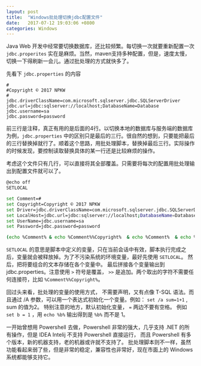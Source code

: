 ```yaml
---
layout: post
title:  "Windows批处理切换jdbc配置文件"
date:   2017-07-12 19:03:06 +0800
categories: Windows
---
```



Java Web 开发中经常要切换数据库，还比较频繁。每切换一次就要重新配置一次 `jdbc.properites` 实在是麻烦。当然，maven支持多种配置，但是，速度太慢，切换一下得刷新一会儿。通过批处理的方式就快多了。

先看下 `jdbc.properties` 的内容

```properties
# 
#Copyright © 2017 NPKW
#  
jdbc.driverClassName=com.microsoft.sqlserver.jdbc.SQLServerDriver  
jdbc.url=jdbc:sqlserver://localhost;DatabaseName=Database  
jdbc.username=sa 
jdbc.password=password

```

前三行是注释，真正有用的是后面的4行。以切换本地的数据库与服务端的数据库为例，`jdbc.properties` 中的区别只是最后的三行。很自然的想到，只要能把最后的三行替换掉就行了。顺着这个思路，用批处理脚本，替换掉最后三行。实际操作的时候发现，要控制读取替换具体的某一行还是比较麻烦的操作。

考虑这个文件只有几行，可以直接将其全部覆盖。只需要将每次的配置用批处理输出到配置文件就可以了。

```bash
@echo off
SETLOCAL

set Comment=#
set Copyright=Copyright © 2017 NPKW
set Driver=jdbc.driverClassName=com.microsoft.sqlserver.jdbc.SQLServerDriver
set LocalHost=jdbc.url=jdbc:sqlserver://localhost;DatabaseName=Database
set UserName=jdbc.username=sa
set Password=jdbc.password=password

(echo %Comment% & echo %Comment%%Copyright%  & echo %Comment%  & echo %Driver%  & echo %LocalHost%  & echo %UserName% & echo %Password%) > jdbc.properties
```

`SETLOCAL` 的意思是脚本中定义的变量，只在当前会话中有效，脚本执行完成之后，变量就会被释放掉。为了不污染系统的环境变量，最好先使用 `SETLOCAL`。 然后，把将要组合的文本存储在各个变量中。 最后拼接各个变量输出到jdbc.properties。注意使用 `>` 符号是覆盖， `>>` 是追加。两个取出的字符不需要任何连接符，比如 `%Comment%%Copyright%`。

回过头来看，批处理的变量的使用方式， 不需要声明，又有点像 T-SQL 语法。而且通过 /A 参数，可以用一个表达式初始化一个变量。例如： `set /a sum=1+1` , sum 的值为2。 特别注意的地方，默认初始化变量， `=` 两边不要有空格。 例如 `set b = 1` ，用 `echo %b%` 输出得到是 `%b%` 而不是 1。

一开始曾想用 Powershell 去做，Powershell 非常的强大，几乎支持 .NET 的所有操作，但是 IDEA Intelij 不支持 Powershell 直接运行， 而且 Powershell 有多个版本，新的机器支持，老的机器或许就不支持了。 批处理脚本则不一样，虽然功能看起来弱了些，但是非常的稳定，兼容性也非常好，现在市面上的 Windows 系统都能够支持它。




